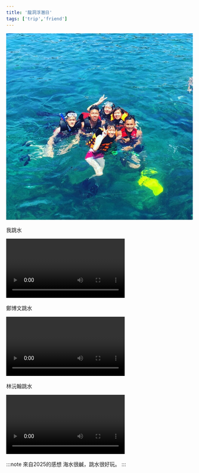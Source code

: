 ```yaml
---
title: '龍洞浮潛日'
tags: ['trip','friend']
---
```

![img](./img_ig/201607/001.jpg)

我跳水

<video controls width="320">
    <source src="/video/001.mp4" type="video/mp4" />

    抱歉，您的瀏覽器不支援內嵌影片。
</video>

鄭博文跳水

<video controls width="320">
    <source src="/video/002.mp4" type="video/mp4" />

    抱歉，您的瀏覽器不支援內嵌影片。
</video>

林沅翰跳水

<video controls width="320">
    <source src="/video/003.mp4" type="video/mp4" />

    抱歉，您的瀏覽器不支援內嵌影片。
</video>

:::note 來自2025的感想
海水很鹹，跳水很好玩。
:::